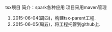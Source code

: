 tsx项目
简介：spark各种应用
项目采用maven管理

1. 2015-06-04(周四)，构建tsx-parent工程.
2. 2015-06-05(周五)，将工程托管到github上.

